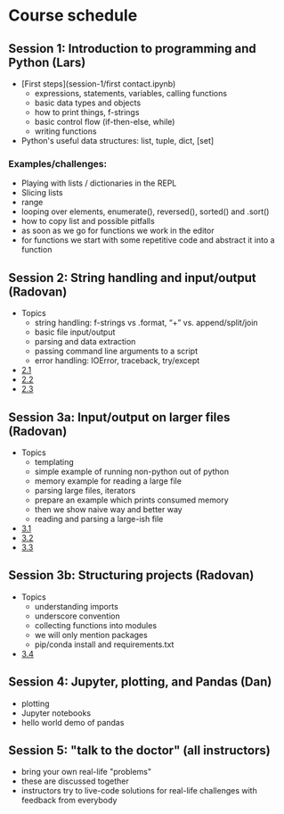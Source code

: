 

# Course schedule

## Session 1: Introduction to programming and Python (Lars)

- [First steps](session-1/first contact.ipynb)
  - expressions, statements, variables, calling functions
  - basic data types and objects
  - how to print things, f-strings
  - basic control flow (if-then-else, while)
  - writing functions
- Python's useful data structures: list, tuple, dict, [set]


### Examples/challenges:

- Playing with lists / dictionaries in the REPL
- Slicing lists
- range
- looping over elements, enumerate(), reversed(), sorted() and .sort()
- how to copy list and possible pitfalls
- as soon as we go for functions we work in the editor
- for functions we start with some repetitive code and abstract it into a function


## Session 2: String handling and input/output (Radovan)

- Topics
  - string handling: f-strings vs .format, “+” vs. append/split/join
  - basic file input/output
  - parsing and data extraction
  - passing command line arguments to a script
  - error handling: IOError, traceback, try/except
- [2.1](session-2/part-1.md)
- [2.2](session-2/part-2.md)
- [2.3](session-2/part-3.md)


## Session 3a: Input/output on larger files (Radovan)

- Topics
  - templating
  - simple example of running non-python out of python
  - memory example for reading a large file
  - parsing large files, iterators
  - prepare an example which prints consumed memory
  - then we show naive way and better way
  - reading and parsing a large-ish file
- [3.1](session-3/part-1.md)
- [3.2](session-3/part-2.md)
- [3.3](session-3/part-3.md)


## Session 3b: Structuring projects (Radovan)

- Topics
  - understanding imports
  - underscore convention
  - collecting functions into modules
  - we will only mention packages
  - pip/conda install and requirements.txt
- [3.4](session-3/part-4.md)


## Session 4: Jupyter, plotting, and Pandas (Dan)

- plotting
- Jupyter notebooks
- hello world demo of pandas


## Session 5: "talk to the doctor" (all instructors)

- bring your own real-life "problems"
- these are discussed together
- instructors try to live-code solutions for real-life challenges
  with feedback from everybody
